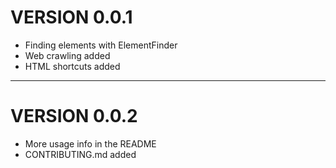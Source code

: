 
# VERSION 0.0.1

- Finding elements with ElementFinder
- Web crawling added
- HTML shortcuts added

---


# VERSION 0.0.2

- More usage info in the README 
- CONTRIBUTING.md added
